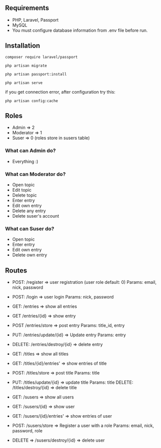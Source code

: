## Requirements

- PHP, Laravel, Passport
- MySQL
- You must configure database information from .env file before run.

## Installation

	composer require laravel/passport

	php artisan migrate

	php artisan passport:install

	php artisan serve

if you get connection error, after configuration try this:
	
	php artisan config:cache


## Roles

- Admin => 2
- Moderator => 1
- Suser => 0 (roles store in susers table)

### What can Admin do?

- Everything :)

### What can Moderator do?

- Open topic
- Edit topic
- Delete topic
- Enter entry
- Edit own entry
- Delete any entry
- Delete suser's account

### What can Suser do?

- Open topic
- Enter entry
- Edit own entry
- Delete own entry


## Routes

- POST: /register => user registration (user role default: 0)
Params: email, nick, password
- POST: /login => user login
Params: nick, password

- GET: /entries => show all entries
- GET /entries/{id} => show entry
- POST /entries/store => post entry
Params: title_id, entry

- PUT: /entries/update/{id} => Update entry
Params: entry
- DELETE: /entries/destroy/{id} => delete entry

- GET: /titles => show all titles
- GET: /titles/{id}/entries' => show entries of title
- POST: /titles/store => post title
Params: title
- PUT: /titles/update/{id} => update title
Params: title
DELETE: /titles/destroy/{id} => delete title

- GET: /susers => show all users
- GET: /susers/{id} => show user
- GET: /susers/{id}/entries' => show entries of user
- POST: /susers/store => Register a user with a role
Params: email, nick, password, role
- DELETE => /susers/destroy/{id} => delete user